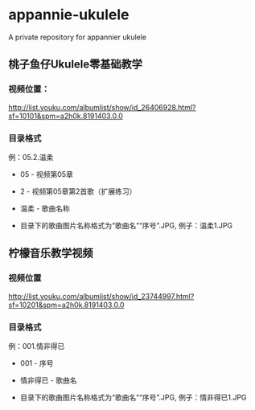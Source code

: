 # appannie-ukulele
A private repository for appannier ukulele

## 桃子鱼仔Ukulele零基础教学

### 视频位置：

http://list.youku.com/albumlist/show/id_26406928.html?sf=10101&spm=a2h0k.8191403.0.0
    
### 目录格式

例：05.2.温柔
    
* 05 - 视频第05章
        
* 2 - 视频第05章第2首歌（扩展练习）
        
* 温柔 - 歌曲名称

* 目录下的歌曲图片名称格式为“歌曲名”“序号”.JPG, 例子：温柔1.JPG


## 柠檬音乐教学视频

### 视频位置

http://list.youku.com/albumlist/show/id_23744997.html?sf=10201&spm=a2h0k.8191403.0.0

### 目录格式

例：001.情非得已

* 001 - 序号

* 情非得已 - 歌曲名

* 目录下的歌曲图片名称格式为“歌曲名”“序号”.JPG, 例子：情非得已1.JPG
